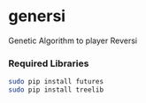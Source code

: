 # genersi


Genetic Algorithm to player Reversi


### Required Libraries
```bash
sudo pip install futures
sudo pip install treelib
```
